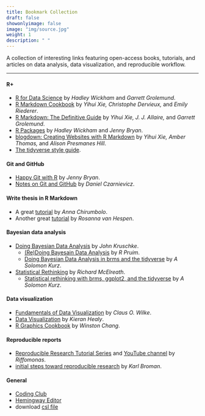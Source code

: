 ```yaml
---
title: Bookmark Collection
draft: false
showonlyimage: false
image: "img/source.jpg"
weight: 1
description: " "
---
```


A collection of interesting links featuring open-access books, tutorials, and articles on data analysis, data visualization, and reproducible workflow.


<hr>


#### R+
* [R for Data Science](https://r4ds.had.co.nz/index.html) 
by _Hadley Wickham_ and _Garrett Grolemund_.  
* [R Markdown Cookbook](https://bookdown.org/yihui/rmarkdown-cookbook/) 
by _Yihui Xie, Christophe Dervieux,_ and _Emily Riederer_.  
* [R Markdown: The Definitive Guide](https://bookdown.org/yihui/rmarkdown/) 
by _Yihui Xie, J. J. Allaire,_ and _Garrett Grolemund_.  
* [R Packages](https://r-pkgs.org) 
by _Hadley Wickham_ and _Jenny Bryan_.  
* [blogdown: Creating Websites with R Markdown](https://bookdown.org/yihui/blogdown/) 
by _Yihui Xie, Amber Thomas,_ and _Alison Presmanes Hill_.  
* [The tidyverse style guide](https://style.tidyverse.org/index.html).  

#### Git and GitHub
* [Happy Git with R](https://happygitwithr.com) 
by _Jenny Bryan_.  
* [Notes on Git and GitHub](https://notes-on-git-and-github.netlify.app) by _Daniel Czarnievicz_.  

#### Write thesis in R Markdown
* A great [tutorial](https://ourcodingclub.github.io/tutorials/rmarkdown-dissertation/) by _Anna Chirumbolo_.  
* Another great [tutorial](https://rosannavanhespen.nl/thesis-in-rmarkdown/) 
by _Rosanna van Hespen_.  

#### Bayesian data analysis
* [Doing Bayesian Data Analysis](https://sites.google.com/site/doingbayesiandataanalysis/) 
by _John Kruschke_.  
	+ [(Re)Doing Bayesain Data Analysis](https://rpruim.github.io/Kruschke-Notes/) by _R Pruim_.  
	+ [Doing Bayesian Data Analysis in brms and the tidyverse](https://bookdown.org/content/3686/) by _A Solomon Kurz_.  
* [Statistical Rethinking](http://xcelab.net/rm/statistical-rethinking/) by _Richard McElreath_.  
	+ [Statistical rethinking with brms, ggplot2, and the tidyverse](https://bookdown.org/content/4857/) by _A Solomon Kurz_.  
	
#### Data visualization
* [Fundamentals of Data Visualization](https://clauswilke.com/dataviz/) 
by _Claus O. Wilke_.  
* [Data Visualization](https://socviz.co/) by _Kieran Healy_.  
* [R Graphics Cookbook](https://r-graphics.org) 
by _Winston Chang_.  

#### Reproducible reports
* [Reproducible Research Tutorial Series](https://riffomonas.org/reproducible_research/) 
and [YouTube channel](https://www.youtube.com/c/RiffomonasProject) 
by _Riffomonas_.  
* [initial steps toward reproducible research](https://kbroman.org/steps2rr/) by
_Karl Broman_.  

#### General
* [Coding Club](https://ourcodingclub.github.io)  
* [Hemingway Editor](https://hemingwayapp.com)  
* download [csl file](https://www.zotero.org/styles)  
